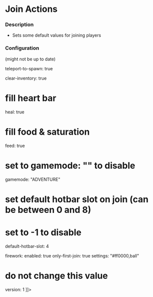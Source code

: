 # Join Actions

### Description
- Sets some default values for joining players

### Configuration
(might not be up to date)

<code-block lang="yaml" ignore-vars="true" collapsible="false" validate="false">
    <![CDATA[
# set to false to disable the module
enabled: true

teleport-to-spawn: true

clear-inventory: true

# fill heart bar
heal: true
# fill food & saturation
feed: true

# set to gamemode: "" to disable
gamemode: "ADVENTURE"

# set default hotbar slot on join (can be between 0 and 8)
# set to -1 to disable
default-hotbar-slot: 4

firework:
  enabled: true
  only-first-join: true
  settings: "#ff0000,ball"

# do not change this value
version: 1
    ]]>
</code-block>
